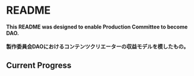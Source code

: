 # README
**This README was designed to enable Production Committee to become DAO.**<br><br>
**製作委員会DAOにおけるコンテンツクリエーターの収益モデルを模したもの。**
## Current Progress


